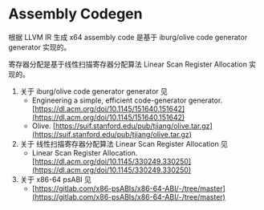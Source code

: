 # Assembly Codegen

根据 LLVM IR 生成 x64 assembly code 是基于 iburg/olive code generator generator 实现的。

寄存器分配是基于线性扫描寄存器分配算法 Linear Scan Register Allocation 实现的。

1. 关于 iburg/olive code generator generator 见
    - Engineering a simple, efficient code-generator generator. [https://dl.acm.org/doi/10.1145/151640.151642](https://dl.acm.org/doi/10.1145/151640.151642)
    - Olive. [https://suif.stanford.edu/pub/tjiang/olive.tar.gz](https://suif.stanford.edu/pub/tjiang/olive.tar.gz)
2. 关于 线性扫描寄存器分配算法 Linear Scan Register Allocation 见
    - Linear Scan Register Allocation. [https://dl.acm.org/doi/10.1145/330249.330250](https://dl.acm.org/doi/10.1145/330249.330250)
3. 关于 x86-64 psABI 见
    - [https://gitlab.com/x86-psABIs/x86-64-ABI/-/tree/master](https://gitlab.com/x86-psABIs/x86-64-ABI/-/tree/master)